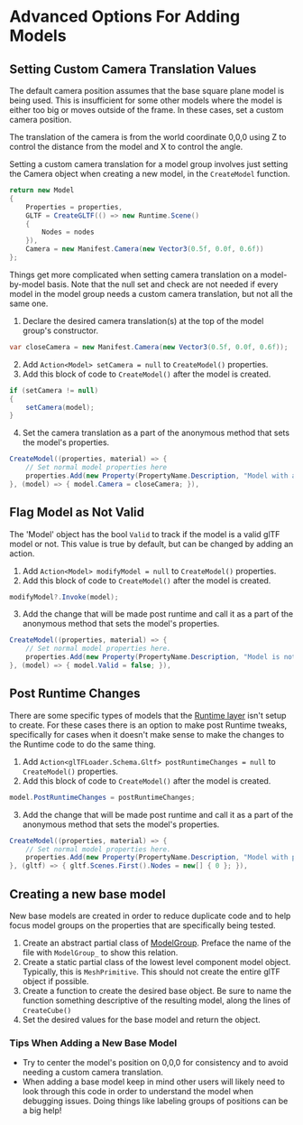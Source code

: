 # Advanced Options For Adding Models

## Setting Custom Camera Translation Values
The default camera position assumes that the base square plane model is being used. This is insufficient for some other models where the model is either too big or moves outside of the frame. In these cases, set a custom camera position.

The translation of the camera is from the world coordinate 0,0,0 using Z to control the distance from the model and X to control the angle.

Setting a custom camera translation for a model group involves just setting the Camera object when creating a new model, in the `CreateModel` function.
```C#
return new Model
{
    Properties = properties,
    GLTF = CreateGLTF(() => new Runtime.Scene()
    {
        Nodes = nodes
    }),
    Camera = new Manifest.Camera(new Vector3(0.5f, 0.0f, 0.6f))
};
```

Things get more complicated when setting camera translation on a model-by-model basis.
Note that the null set and check are not needed if every model in the model group needs a custom camera translation, but not all the same one.
1. Declare the desired camera translation(s) at the top of the model group's constructor.
```C#
var closeCamera = new Manifest.Camera(new Vector3(0.5f, 0.0f, 0.6f));
```
2. Add `Action<Model> setCamera = null` to `CreateModel()` properties.
3. Add this block of code to `CreateModel()` after the model is created.
```C#
if (setCamera != null)
{
    setCamera(model);
}
```
4. Set the camera translation as a part of the anonymous method that sets the model's properties.
```C#
CreateModel((properties, material) => {
	// Set normal model properties here
	properties.Add(new Property(PropertyName.Description, "Model with a custom camera translation"));
}, (model) => { model.Camera = closeCamera; }),
```

## Flag Model as Not Valid
The 'Model' object has the bool `Valid` to track if the model is a valid glTF model or not. This value is true by default, but can be changed by adding an action. 

1. Add `Action<Model> modifyModel = null` to `CreateModel()` properties.
2. Add this block of code to `CreateModel()` after the model is created.
```C#
modifyModel?.Invoke(model);
```
3. Add the change that will be made post runtime and call it as a part of the anonymous method that sets the model's properties.
```C#
CreateModel((properties, material) => {
	// Set normal model properties here.
	properties.Add(new Property(PropertyName.Description, "Model is not valid."));
}, (model) => { model.Valid = false; }),
```

## Post Runtime Changes
There are some specific types of models that the [Runtime layer](../Source/Runtime) isn't setup to create. For these cases there is an option to make post Runtime tweaks, specifically for cases when it doesn't make sense to make the changes to the Runtime code to do the same thing.

1. Add `Action<glTFLoader.Schema.Gltf> postRuntimeChanges = null` to `CreateModel()` properties.
2. Add this block of code to `CreateModel()` after the model is created.
```C#
model.PostRuntimeChanges = postRuntimeChanges;
```
3. Add the change that will be made post runtime and call it as a part of the anonymous method that sets the model's properties.
```C#
CreateModel((properties, material) => {
	// Set normal model properties here.
	properties.Add(new Property(PropertyName.Description, "Model with post runtime changes."));
}, (gltf) => { gltf.Scenes.First().Nodes = new[] { 0 }; }),
```

## Creating a new base model
New base models are created in order to reduce duplicate code and to help focus model groups on the properties that are specifically being tested.

1. Create an abstract partial class of [ModelGroup](../Source/ModelGroup.cs). Preface the name of the file with `ModelGroup_` to show this relation.
2. Create a static partial class of the lowest level component model object. Typically, this is `MeshPrimitive`. This should not create the entire glTF object if possible.
3. Create a function to create the desired base object. Be sure to name the function something descriptive of the resulting model, along the lines of `CreateCube()`
4. Set the desired values for the base model and return the object.

### Tips When Adding a New Base Model
+ Try to center the model's position on 0,0,0 for consistency and to avoid needing a custom camera translation.
+ When adding a base model keep in mind other users will likely need to look through this code in order to understand the model when debugging issues. Doing things like labeling groups of positions can be a big help!
